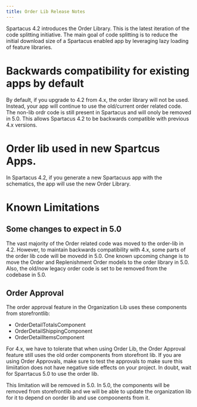 ```yaml
---
title: Order Lib Release Notes
---
```


Spartacus 4.2 introduces the Order Library. This is the latest iteration of the code splitting initiative. The main goal of code splitting is to reduce the initial download size of a Spartacus enabled app by leveraging lazy loading of feature libraries.

# Backwards compatibility for existing apps by default

By default, if you upgrade to 4.2 from 4.x, the order library will not be used. Instead, your app will continue to use the old/current order related code. The non-lib ordr code is still present in Spartacus and will onoly be removed in 5.0. This allows Spartacus 4.2 to be backwards compatible with previous 4.x versions.

# Order lib used in new Spartcus Apps.

In Spartacus 4.2, if you generate a new Spartacuus app with the schematics, the app will use the new Order Library.

# Known Limitations

## Some changes to expect in 5.0

The vast majority of the Order related code was moved to the order-lib in 4.2. However, to maintain backwards compatibility with 4.x, some parts of the order lib code will be movedd in 5.0. One known upcoming change is to move the Order and Replenishment Order models to the order library in 5.0. Also, the old/now legacy order code is set to be removed from the codebase in 5.0.

## Order Approval

The order approval feature in the Organization Lib uses these components from storefrontlib:

- OrderDetailTotalsComponent
- OrderDetailShippingComponent
- OrderDetailItemsComponent

For 4.x, we have to tolerate that when using Order Lib, the Order Approval feature still uses the old order components from storefront lib. If you are using Order Approvals, make sure to test the approvals to make sure this limiitation does not have negative side effects on your project. In doubt, wait for Sparrtacus 5.0 to use the order lib.

This limitation will be removed in 5.0. In 5.0, the components will be removed from storefrontlib and we will be able to update the organization lib for it to depend on oorder lib and use compoonents from it.

